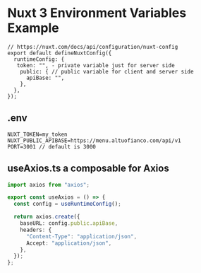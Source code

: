 # Nuxt 3 Environment Variables Example

```
// https://nuxt.com/docs/api/configuration/nuxt-config
export default defineNuxtConfig({
  runtimeConfig: {
   token: "", - private variable just for server side
    public: { // public variable for client and server side
      apiBase: "",
    },
  },
});
```

## .env

```
NUXT_TOKEN=my_token
NUXT_PUBLIC_APIBASE=https://menu.altuofianco.com/api/v1
PORT=3001 // default is 3000
```

## useAxios.ts a composable for Axios

```typescript
import axios from "axios";

export const useAxios = () => {
  const config = useRuntimeConfig();

  return axios.create({
    baseURL: config.public.apiBase,
    headers: {
      "Content-Type": "application/json",
      Accept: "application/json",
    },
  });
};
```
